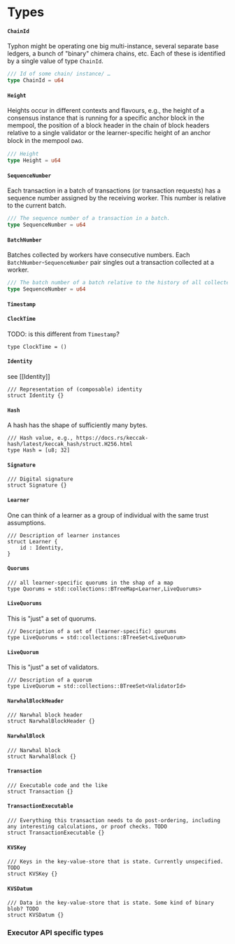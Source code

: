 # Types
<!-- Some generic stuff that may be re-used, leaving this undefined for now: -->
<!--
```rust!
struct Identity {}
struct Hash {}
struct Signature {}
struct NarwhalBlock {}
struct Transaction {
    // executable code and the like
}
```
-->

#### `ChainId`

Typhon might be operating one big multi-instance, several separate base ledgers, a bunch of "binary" chimera chains, etc. Each of these is identified by a single value of type `ChainId`.

```rust
/// Id of some chain/ instance/ …
type ChainId = u64
```

#### `Height`

Heights occur in different contexts and flavours, e.g., the height of a consensus instance that is running for a specific anchor block in the mempool,
the position of a block header in the chain of block headers relative to a single validator or the learner-specific height of an anchor block in the mempool ᴅᴀɢ.

```rust
/// Height
type Height = u64
```

#### `SequenceNumber`

Each transaction in a batch of transactions (or transaction requests) has a sequence number assigned by the receiving worker. This number is relative to the current batch.

```rust
/// The sequence number of a transaction in a batch.
type SequenceNumber = u64
```

#### `BatchNumber`

Batches collected by workers have consecutive numbers. Each `BatchNumber`-`SequenceNumber` pair singles out a transaction collected at a worker.

```rust
/// The batch number of a batch relative to the history of all collected batches of the worker.
type SequenceNumber = u64
```

#### `Timestamp`
[//TobiasOnTimeStamps]: # ( We'll talk about this; each transaction has a batch number and a sequence number at a specific validator; these can be considered their logical worker-local timestamp )

<!-- 👇
```rust!
/// Representation of the transaction's position in the Mempool DAG
type Timestamp = ()
```
-->

#### `ClockTime`
[//TobiasOnClockTime]: # ( What do we need this for? )

TODO: is this different from `Timestamp`?
```rust!
type ClockTime = ()
```

#### `Identity`
see [[Identity]]

```rust!
/// Representation of (composable) identity
struct Identity {}
```

#### `Hash`

A hash has the shape of sufficiently many bytes.
```rust!
/// Hash value, e.g., https://docs.rs/keccak-hash/latest/keccak_hash/struct.H256.html
type Hash = [u8; 32]
```

#### `Signature`

[//TobiasOnSignatures]: # ( well, we probably need more detail here :-/ )
```rust!
/// Digital signature
struct Signature {}
```

#### `Learner`

One can think of a learner as a group of individual with the same trust assumptions.

```rust!
/// Description of learner instances
struct Learner {
    id : Identity,
}
```

#### `Quorums`
```rust!
/// all learner-specific quorums in the shap of a map
type Quorums = std::collections::BTreeMap<Learner,LiveQuorums>
```

#### `LiveQuorums`

This is "just" a set of quorums.

```rust!
/// Description of a set of (learner-specific) qourums
type LiveQuorums = std::collections::BTreeSet<LiveQuorum>
```

#### `LiveQuorum`

This is "just" a set of validators.

```rust!
/// Description of a quorum
type LiveQuorum = std::collections::BTreeSet<ValidatorId>
```






#### `NarwhalBlockHeader`
```rust!
/// Narwhal block header
struct NarwhalBlockHeader {}
```



#### `NarwhalBlock`
```rust!
/// Narwhal block
struct NarwhalBlock {}
```

#### `Transaction`
```rust!
/// Executable code and the like
struct Transaction {}
```

#### `TransactionExecutable`
```rust!
/// Everything this transaction needs to do post-ordering, including any interesting calculations, or proof checks. TODO
struct TransactionExecutable {}
```

#### `KVSKey`
```rust!
/// Keys in the key-value-store that is state. Currently unspecified. TODO
struct KVSKey {}
```

#### `KVSDatum`
```rust!
/// Data in the key-value-store that is state. Some kind of binary blob? TODO
struct KVSDatum {}
```

### Executor API specific types
